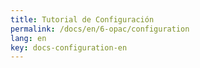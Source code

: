 ```yaml
---
title: Tutorial de Configuración
permalink: /docs/en/6-opac/configuration
lang: en
key: docs-configuration-en
---
```

